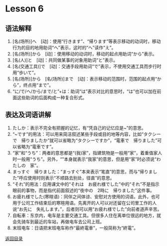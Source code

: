 # Lesson 6

## 语法解释

1. [名(场所)]へ　[动]：使用“行きます”、“帰ります”等表示移动的动词时，移动行为的目的地用助词“へ”表示，这时的“へ”读作“え”。
2. [名(场所)]から　[动]：使用移动的动词时，移动的起点用助词“から”表示。
3. [名(人)]と　[动]：共同做某事的对象用助词“と”表示。
4. [名(交通工具)]で　[动]：交通手段用助词“で”表示，不使用交通工具而步行时用“歩いて”。
5. [名(场所)]から　[名(场所)]まで　[动]：表示移动的范围时，范围的起点用“から”，终点用“まで”。
6. “に/で/へ/から/まで/と”+は：助词“は”表示对比的意思时，“は”也可以加在前面这些助词的后面构成一种复合形式。
	
## 表达及词语讲解

1. たしか：表示不完全有把握的记忆，有“凭自己的记忆应是~”的意思。
2. “~です”的用法：可以用来简洁叙述某些手段或目的地等内容，比如“タクシーで　帰りましたか”就可以省略为“タクシーですか”，“電車で　帰りました”可以省略为“電車です”。
3. “家”和“うち”：两者的意思都是“(我)家”，指建筑物是一般用“家”，着重值家人时一般用“うち”。另外，“”本身就表示“我家”的意思，但是用“家”时必须说“わたしの　家”。
4. まっすぐ　帰りました：“まっすぐ”本来表示“笔直”的意思，而与“帰りました”呼应使用时则表示“不顺路去别处，径直”的意思。
5. “それ”的用法：应用课文中的“それは　お疲れ様でした”中的“それ”不是指示眼前的事物，而是指代前面叙述的“夜中の　2時に　帰りました”这件事。
6. お疲れ様でした(寒暄语)：同伴之间体谅、安慰对方使用的词语。此外，也可用于公司工作结束后的寒暄用语。先离开的人可以对还留在公司里工作的人说“お先に　失礼します。”，后者则可以用“お疲れ様でした”向前者道声辛苦。
7. 自転車：东京内，电车是主要交通工具。但很多人住在离单位很远的地方，就会先骑车到最近的车站，再做电车去公司上班。
8. 末班电车：日语把末班电车称作“最終電車”，一般简称为“終電”。

[返回目录](../..)
